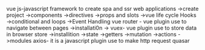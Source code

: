 vue js-javascript framework to create spa and ssr web applications
->create project
->components
->directives
->props and slots
->vue life cycle Hooks
->conditional and loops
->Event Handling
vue router - vue plugin use to navigate between pages
->installati0n
->
vuex- vue plugin use to store data in browser store
->installition
->state
->getters
->mutation
->actions
->modules 
axios- it is a javascript plugin use to make http request
quasar